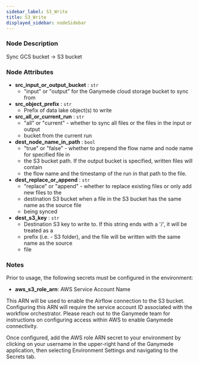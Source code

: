 ```yaml
---
sidebar_label: S3_Write
title: S3_Write
displayed_sidebar: nodeSidebar
---
```


### Node Description

Sync GCS bucket -\> S3 bucket

### Node Attributes

- **src_input_or_output_bucket** : `str`
  - "input" or "output" for the Ganymede cloud storage bucket to sync from
- **src_object_prefix** : `str`
  - Prefix of data lake object(s) to write
- **src_all_or_current_run** : `str`
  - "all" or "current" - whether to sync all files or the files in the input or output
  - bucket from the current run
- **dest_node_name_in_path** : `bool`
  - "true" or "false" - whether to prepend the flow name and node name for specified file in
  - the S3 bucket path.  If the output bucket is specified, written files will contain
  - the flow name and the timestamp of the run in that path to the file.
- **dest_replace_or_append** : `str`
  - "replace" or "append" - whether to replace existing files or only add new files to the
  - destination S3 bucket when a file in the S3 bucket has the same name as the source file
  - being synced
- **dest_s3_key** : `str`
  - Destination S3 key to write to.  If this string ends with a '/', it will be treated as a
  - prefix (i.e. - S3 folder), and the file will be written with the same name as the source
  - file

### Notes

Prior to usage, the following secrets must be configured in the environment:
- **aws_s3_role_arn**: AWS Service Account Name

This ARN will be used to enable the Airflow connection to the S3 bucket. Configuring this ARN
will require the service account ID associated with the workflow orchestrator.  Please reach
out to the Ganymede team for instructions on configuring access within AWS to enable Ganymede
connectivity.

Once configured, add the AWS role ARN secret to your environment by clicking on your username in
the upper-right hand of the Ganymede application, then selecting Environment Settings and
navigating to the Secrets tab.